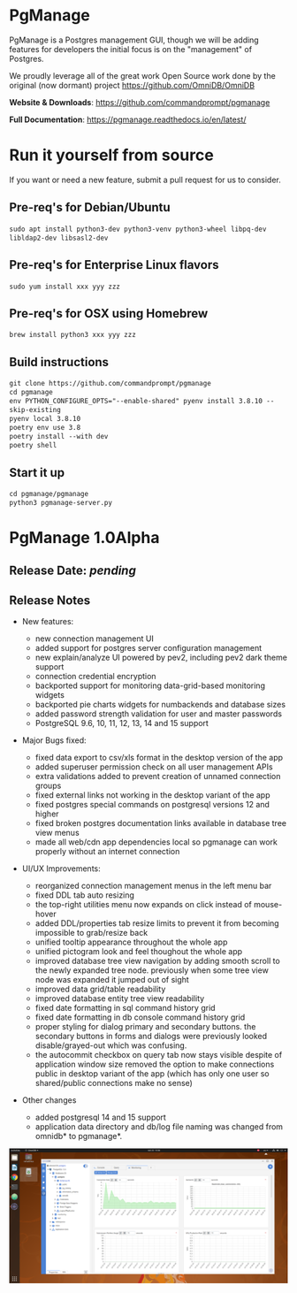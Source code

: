 # PgManage
PgManage is a Postgres management GUI, though we will be adding features for
developers the initial focus is on the "management" of Postgres. 

We proudly leverage all of the great work Open Source work done by the original
(now dormant) project https://github.com/OmniDB/OmniDB 


**Website & Downloads**: https://github.com/commandprompt/pgmanage

**Full Documentation**: https://pgmanage.readthedocs.io/en/latest/

# Run it yourself from source
If you want or need a new feature, submit a pull request for us to consider.

## Pre-req's for Debian/Ubuntu
```
sudo apt install python3-dev python3-venv python3-wheel libpq-dev libldap2-dev libsasl2-dev
```

## Pre-req's for Enterprise Linux flavors
```
sudo yum install xxx yyy zzz
```

## Pre-req's for OSX using Homebrew
```
brew install python3 xxx yyy zzz
```

## Build instructions
```
git clone https://github.com/commandprompt/pgmanage
cd pgmanage
env PYTHON_CONFIGURE_OPTS="--enable-shared" pyenv install 3.8.10 --skip-existing
pyenv local 3.8.10
poetry env use 3.8
poetry install --with dev
poetry shell
```

## Start it up
```
cd pgmanage/pgmanage
python3 pgmanage-server.py
```

# PgManage 1.0Alpha

## Release Date: *pending*

## Release Notes

- New features:
  - new connection management UI
  - added support for postgres server configuration management
  - new explain/analyze UI powered by pev2, including pev2 dark theme support
  - connection credential encryption
  - backported support for monitoring data-grid-based monitoring widgets
  - backported pie charts widgets for numbackends and database sizes
  - added password strength validation for user and master passwords
  - PostgreSQL 9.6, 10, 11, 12, 13, 14 and 15 support

- Major Bugs fixed:
  - fixed data export to csv/xls format in the desktop version of the app
  - added superuser permission check on all user management APIs
  - extra validations added to prevent creation of unnamed connection groups
  - fixed external links not working in the desktop variant of the app
  - fixed postgres special commands on postgresql versions 12 and higher
  - fixed broken postgres documentation links available in database tree view menus
  - made all web/cdn app dependencies local so pgmanage can work properly without an internet connection

- UI/UX Improvements:
  - reorganized connection management menus in the left menu bar 
  - fixed DDL tab auto resizing
  - the top-right utilities menu now expands on click instead of mouse-hover
  - added DDL/properties tab resize limits to prevent it from becoming impossible to grab/resize back
  - unified tooltip appearance throughout the whole app
  - unified pictogram look and feel thoughout the whole app
  - improved database tree view navigation by adding smooth scroll to the newly expanded tree node. previously when some tree view node was expanded it jumped out of sight
  - improved data grid/table readability
  - improved database entity tree view readability
  - fixed date formatting in sql command history grid
  - fixed date formatting in db console command history grid
  - proper styling for dialog primary and secondary buttons. the secondary buttons in forms and dialogs were previously looked disable/grayed-out which was confusing.
  - the autocommit checkbox on query tab now stays visible despite of application window size
removed the option to make connections public in desktop variant of the app (which has only one user so shared/public connections make no sense)

- Other changes
  - added postgresql 14 and 15  support
  - application data directory and db/log file naming was changed from omnidb* to pgmanage*.

![](https://raw.githubusercontent.com/OmniDB/doc/master/img/omnidb_3/dashboard.png)
